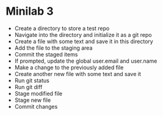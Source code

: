 # Minilab 3

* Create a directory to store a test repo
* Navigate into the directory and initialize it
  as a git repo
* Create a file with some text and save it in this directory
* Add the file to the staging area
* Commit the staged items
* If prompted, update the global user.email and user.name
* Make a change to the previously added file
* Create another new file with some text and save it
* Run git status
* Run git diff
* Stage modified file
* Stage new file
* Commit changes

